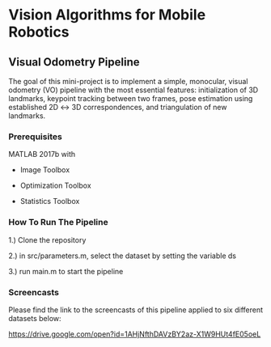 # Vision Algorithms for Mobile Robotics #
## Visual Odometry Pipeline ##

The goal of this mini-project is to implement a simple, monocular, visual odometry (VO) pipeline 
with the most essential features: initialization of 3D landmarks, keypoint tracking between two 
frames, pose estimation using established 2D ↔ 3D correspondences, and triangulation of new 
landmarks.

### Prerequisites ###
MATLAB 2017b with

- Image Toolbox

- Optimization Toolbox

- Statistics Toolbox

### How To Run The Pipeline ###

1.) Clone the repository

2.) in src/parameters.m, select the dataset by setting the variable ds

3.) run main.m to start the pipeline

### Screencasts ###

Please find the link to the screencasts of this pipeline applied to six different datasets below:

https://drive.google.com/open?id=1AHjNfthDAVzBY2az-X1W9HUt4fE05oeL

